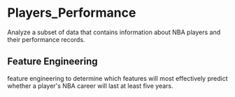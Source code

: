 # Players_Performance
Analyze a subset of data that contains information about NBA players and their performance records. 

## Feature Engineering
feature engineering to determine which features will most effectively predict whether a player's NBA career will last at least five years. 
